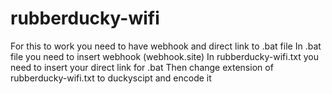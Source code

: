 # rubberducky-wifi
For this to work you need to have webhook and direct link to .bat file
In .bat file you need to insert webhook (webhook.site)
In rubberducky-wifi.txt you need to insert your direct link for .bat
Then change extension of rubberducky-wifi.txt to duckyscipt and encode it

